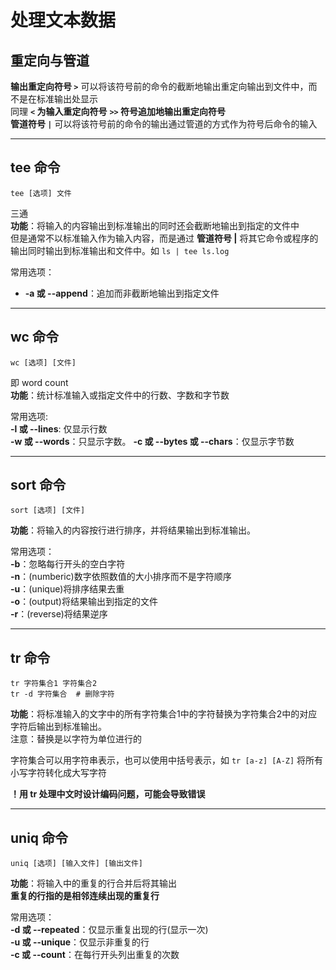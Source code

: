 # 处理文本数据
## 重定向与管道  
**输出重定向符号 `>`** 可以将该符号前的命令的截断地输出重定向输出到文件中，而不是在标准输出处显示  
同理 **`<` 为输入重定向符号**
**`>>` 符号追加地输出重定向符号**  
**管道符号 `|`** 可以将该符号前的命令的输出通过管道的方式作为符号后命令的输入  

---------

## tee 命令
``` Shell
tee [选项] 文件
```
三通  
**功能**：将输入的内容输出到标准输出的同时还会截断地输出到指定的文件中  
但是通常不以标准输入作为输入内容，而是通过 **管道符号 |** 将其它命令或程序的输出同时输出到标准输出和文件中。如 `ls | tee ls.log`  

常用选项：  
* **-a 或 --append**：追加而非截断地输出到指定文件  

---------

## wc 命令  
``` Shell
wc [选项] [文件]
```
即 word count  
**功能**：统计标准输入或指定文件中的行数、字数和字节数    

常用选项:  
**-l 或 --lines**: 仅显示行数  
**-w 或 --words**：只显示字数。
**-c 或 --bytes 或 --chars**：仅显示字节数  

------------

## sort 命令
``` Shell
sort [选项] [文件]
```
**功能**：将输入的内容按行进行排序，并将结果输出到标准输出。  

常用选项：  
**-b**：忽略每行开头的空白字符  
**-n**：(numberic)数字依照数值的大小排序而不是字符顺序  
**-u**：(unique)将排序结果去重  
**-o**：(output)将结果输出到指定的文件  
**-r**：(reverse)将结果逆序  

-------------

## tr 命令
``` Shell
tr 字符集合1 字符集合2
tr -d 字符集合  # 删除字符
```
**功能**：将标准输入的文字中的所有字符集合1中的字符替换为字符集合2中的对应字符后输出到标准输出。  
注意：替换是以字符为单位进行的  

字符集合可以用字符串表示，也可以使用中括号表示，如 `tr [a-z] [A-Z]` 将所有小写字符转化成大写字符  

**！用 tr 处理中文时设计编码问题，可能会导致错误**

---------------

## uniq 命令
``` Shell
uniq [选项] [输入文件] [输出文件]
```
**功能**：将输入中的重复的行合并后将其输出  
**重复的行指的是相邻连续出现的重复行**  

常用选项：  
**-d 或 --repeated**：仅显示重复出现的行(显示一次)  
**-u 或 --unique**：仅显示非重复的行  
**-c 或 --count**：在每行开头列出重复的次数  

